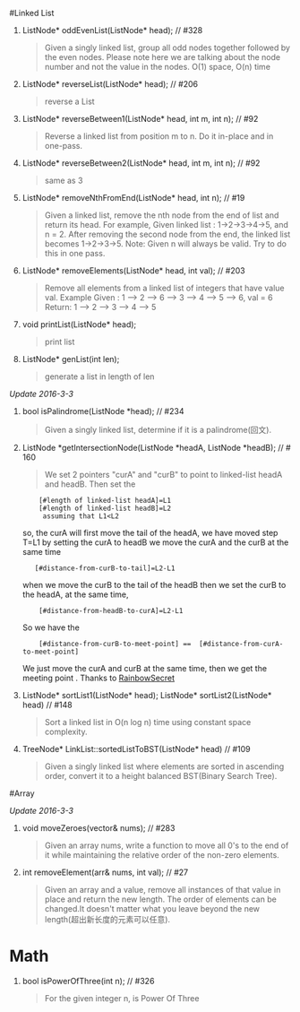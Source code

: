 #Linked List


1. ListNode\* oddEvenList(ListNode\* head); // #328

	> Given a singly linked list, group all odd nodes together followed by the even nodes. Please note here we are talking about the node number and not the value in the nodes.
	> O(1) space, O(n) time

2. ListNode\* reverseList(ListNode\* head); // #206

	> reverse a List

3. ListNode\* reverseBetween1(ListNode\* head, int m, int n); // #92
	
	> Reverse a linked list from position m to n. Do it in-place and in one-pass.

4. ListNode\* reverseBetween2(ListNode\* head, int m, int n); // #92
	
	> same as 3

5. ListNode\* removeNthFromEnd(ListNode\* head, int n); // #19

	> Given a linked list, remove the nth node from the end of list and return its head.
	> For example,
	>	Given linked list : 1->2->3->4->5, and n = 2.
	>	After removing the second node from the end, the linked list becomes 1->2->3->5.
	> Note:
	>	Given n will always be valid.
	>	Try to do this in one pass.

6. ListNode\* removeElements(ListNode\* head, int val); // #203

	> Remove all elements from a linked list of integers that have value val.
	> Example
	>	Given : 1 --> 2 --> 6 --> 3 --> 4 --> 5 --> 6, val = 6
	>	Return: 1 --> 2 --> 3 --> 4 --> 5

7. void printList(ListNode\* head);

	> print list

8. ListNode\* genList(int len);

	> generate a list in length of len


*Update 2016-3-3*

1. bool isPalindrome(ListNode \*head); // #234

	> Given a singly linked list, determine if it is a palindrome(回文).

2. ListNode \*getIntersectionNode(ListNode \*headA, ListNode \*headB); // # 160

	> We set 2 pointers "curA" and "curB" to point to linked-list headA and headB. Then set the
	```
		[#length of linked-list headA]=L1
		[#length of linked-list headB]=L2
		 assuming that L1<L2
	```
	so, the curA will first move the tail of the headA, we have moved step T=L1
	by setting the curA to headB we move the curA and the curB at the same time
	```
       [#distance-from-curB-to-tail]=L2-L1
	```
	when we move the curB to the tail of the headB then we set the curB to the headA, at the same time,
	```
        [#distance-from-headB-to-curA]=L2-L1
	```
	So we have the
	```
        [#distance-from-curB-to-meet-point] ==  [#distance-from-curA-to-meet-point]
	```
	We just move the curA and curB at the same time, then we get the meeting point .
	Thanks to [RainbowSecret](https://leetcode.com/discuss/77946/recommend-beginners-implementation-detailed-explaination)

3. ListNode* sortList1(ListNode* head); ListNode* sortList2(ListNode* head) // #148

	> Sort a linked list in O(n log n) time using constant space complexity.

4. TreeNode* LinkList::sortedListToBST(ListNode* head) // #109

	> Given a singly linked list where elements are sorted in ascending order, convert it to a height balanced BST(Binary Search Tree).

#Array


*Update 2016-3-3*

1. void moveZeroes(vector<int>& nums); // #283

	> Given an array nums, write a function to move all 0's to the end of it
	> while maintaining the relative order of the non-zero elements.

2. int removeElement(arr& nums, int val); // #27

	> Given an array and a value, remove all instances of that value in place and return the new length.
	> The order of elements can be changed.It doesn't matter what you leave beyond the new length(超出新长度的元素可以任意).


# Math

1. bool isPowerOfThree(int n); // #326

	> For the given integer n, is Power Of Three